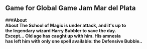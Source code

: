 ## Game for Global Game Jam Mar del Plata <br />
###<b>About<b/> <br />
About
The School of Magic is under attack, and it's up to <br />
the legendary wizard Harry Bubbler to save the day. <br />
Except... Old age has caught up with him. His amnesia <br />
has left him with only one spell available: the Defensive Bubble..
